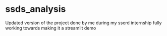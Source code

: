 # ssds_analysis
Updated version of the project done by me during my sserd internship fully working towards making it a streamlit demo
